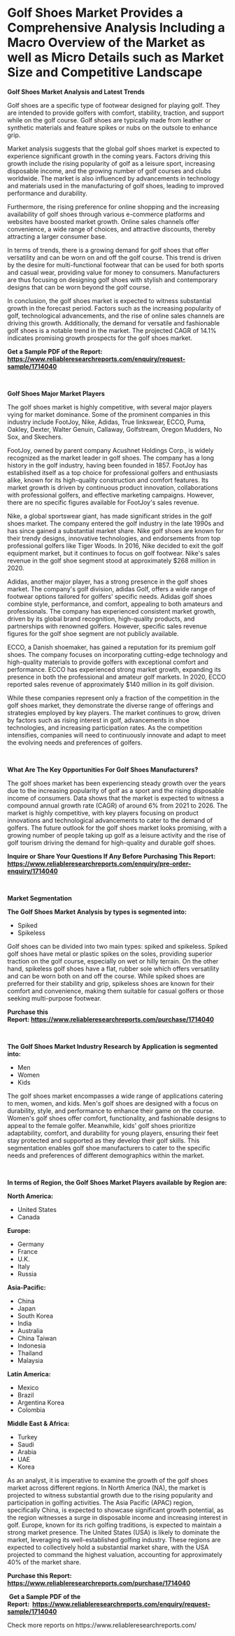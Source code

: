 <p><h1>Golf Shoes Market Provides a Comprehensive Analysis Including a Macro Overview of the Market as well as Micro Details such as Market Size and Competitive Landscape</h1></p><p><strong>Golf Shoes Market Analysis and Latest Trends</strong></p>
<p><p>Golf shoes are a specific type of footwear designed for playing golf. They are intended to provide golfers with comfort, stability, traction, and support while on the golf course. Golf shoes are typically made from leather or synthetic materials and feature spikes or nubs on the outsole to enhance grip.</p><p>Market analysis suggests that the global golf shoes market is expected to experience significant growth in the coming years. Factors driving this growth include the rising popularity of golf as a leisure sport, increasing disposable income, and the growing number of golf courses and clubs worldwide. The market is also influenced by advancements in technology and materials used in the manufacturing of golf shoes, leading to improved performance and durability.</p><p>Furthermore, the rising preference for online shopping and the increasing availability of golf shoes through various e-commerce platforms and websites have boosted market growth. Online sales channels offer convenience, a wide range of choices, and attractive discounts, thereby attracting a larger consumer base.</p><p>In terms of trends, there is a growing demand for golf shoes that offer versatility and can be worn on and off the golf course. This trend is driven by the desire for multi-functional footwear that can be used for both sports and casual wear, providing value for money to consumers. Manufacturers are thus focusing on designing golf shoes with stylish and contemporary designs that can be worn beyond the golf course.</p><p>In conclusion, the golf shoes market is expected to witness substantial growth in the forecast period. Factors such as the increasing popularity of golf, technological advancements, and the rise of online sales channels are driving this growth. Additionally, the demand for versatile and fashionable golf shoes is a notable trend in the market. The projected CAGR of 14.1% indicates promising growth prospects for the golf shoes market.</p></p>
<p><strong>Get a Sample PDF of the Report:&nbsp; <a href="https://www.reliableresearchreports.com/enquiry/request-sample/1714040">https://www.reliableresearchreports.com/enquiry/request-sample/1714040</a></strong></p>
<p>&nbsp;</p>
<p><strong>Golf Shoes Major Market Players</strong></p>
<p><p>The golf shoes market is highly competitive, with several major players vying for market dominance. Some of the prominent companies in this industry include FootJoy, Nike, Adidas, True linkswear, ECCO, Puma, Oakley, Dexter, Walter Genuin, Callaway, Golfstream, Oregon Mudders, No Sox, and Skechers. </p><p>FootJoy, owned by parent company Acushnet Holdings Corp., is widely recognized as the market leader in golf shoes. The company has a long history in the golf industry, having been founded in 1857. FootJoy has established itself as a top choice for professional golfers and enthusiasts alike, known for its high-quality construction and comfort features. Its market growth is driven by continuous product innovation, collaborations with professional golfers, and effective marketing campaigns. However, there are no specific figures available for FootJoy's sales revenue.</p><p>Nike, a global sportswear giant, has made significant strides in the golf shoes market. The company entered the golf industry in the late 1990s and has since gained a substantial market share. Nike golf shoes are known for their trendy designs, innovative technologies, and endorsements from top professional golfers like Tiger Woods. In 2016, Nike decided to exit the golf equipment market, but it continues to focus on golf footwear. Nike's sales revenue in the golf shoe segment stood at approximately $268 million in 2020.</p><p>Adidas, another major player, has a strong presence in the golf shoes market. The company's golf division, adidas Golf, offers a wide range of footwear options tailored for golfers' specific needs. Adidas golf shoes combine style, performance, and comfort, appealing to both amateurs and professionals. The company has experienced consistent market growth, driven by its global brand recognition, high-quality products, and partnerships with renowned golfers. However, specific sales revenue figures for the golf shoe segment are not publicly available.</p><p>ECCO, a Danish shoemaker, has gained a reputation for its premium golf shoes. The company focuses on incorporating cutting-edge technology and high-quality materials to provide golfers with exceptional comfort and performance. ECCO has experienced strong market growth, expanding its presence in both the professional and amateur golf markets. In 2020, ECCO reported sales revenue of approximately $140 million in its golf division.</p><p>While these companies represent only a fraction of the competition in the golf shoes market, they demonstrate the diverse range of offerings and strategies employed by key players. The market continues to grow, driven by factors such as rising interest in golf, advancements in shoe technologies, and increasing participation rates. As the competition intensifies, companies will need to continuously innovate and adapt to meet the evolving needs and preferences of golfers.</p></p>
<p>&nbsp;</p>
<p><strong>What Are The Key Opportunities For Golf Shoes Manufacturers?</strong></p>
<p><p>The golf shoes market has been experiencing steady growth over the years due to the increasing popularity of golf as a sport and the rising disposable income of consumers. Data shows that the market is expected to witness a compound annual growth rate (CAGR) of around 6% from 2021 to 2026. The market is highly competitive, with key players focusing on product innovations and technological advancements to cater to the demand of golfers. The future outlook for the golf shoes market looks promising, with a growing number of people taking up golf as a leisure activity and the rise of golf tourism driving the demand for high-quality and durable golf shoes.</p></p>
<p><strong>Inquire or Share Your Questions If Any Before Purchasing This Report: <a href="https://www.reliableresearchreports.com/enquiry/pre-order-enquiry/1714040">https://www.reliableresearchreports.com/enquiry/pre-order-enquiry/1714040</a></strong></p>
<p>&nbsp;</p>
<p><strong>Market Segmentation</strong></p>
<p><strong>The Golf Shoes Market Analysis by types is segmented into:</strong></p>
<p><ul><li>Spiked</li><li>Spikeless</li></ul></p>
<p><p>Golf shoes can be divided into two main types: spiked and spikeless. Spiked golf shoes have metal or plastic spikes on the soles, providing superior traction on the golf course, especially on wet or hilly terrain. On the other hand, spikeless golf shoes have a flat, rubber sole which offers versatility and can be worn both on and off the course. While spiked shoes are preferred for their stability and grip, spikeless shoes are known for their comfort and convenience, making them suitable for casual golfers or those seeking multi-purpose footwear.</p></p>
<p><strong>Purchase this Report:&nbsp;<a href="https://www.reliableresearchreports.com/purchase/1714040">https://www.reliableresearchreports.com/purchase/1714040</a></strong></p>
<p>&nbsp;</p>
<p><strong>The Golf Shoes Market Industry Research by Application is segmented into:</strong></p>
<p><ul><li>Men</li><li>Women</li><li>Kids</li></ul></p>
<p><p>The golf shoes market encompasses a wide range of applications catering to men, women, and kids. Men's golf shoes are designed with a focus on durability, style, and performance to enhance their game on the course. Women's golf shoes offer comfort, functionality, and fashionable designs to appeal to the female golfer. Meanwhile, kids' golf shoes prioritize adaptability, comfort, and durability for young players, ensuring their feet stay protected and supported as they develop their golf skills. This segmentation enables golf shoe manufacturers to cater to the specific needs and preferences of different demographics within the market.</p></p>
<p>&nbsp;</p>
<p><strong>In terms of Region, the Golf Shoes Market Players available by Region are:</strong></p>
<p>
    <p> <strong> North America: </strong>
        <ul>
            <li>United States</li>
            <li>Canada</li>
        </ul>
        </p> 
    <p> <strong> Europe: </strong>
        <ul>
            <li>Germany</li>
            <li>France</li>
            <li>U.K.</li>
            <li>Italy</li>
            <li>Russia</li>
        </ul>
        </p> 
    <p> <strong> Asia-Pacific: </strong>
        <ul>
            <li>China</li>
            <li>Japan</li>
            <li>South Korea</li>
            <li>India</li>
            <li>Australia</li>
            <li>China Taiwan</li>
            <li>Indonesia</li>
            <li>Thailand</li>
            <li>Malaysia</li>
        </ul>
        </p> 
    <p> <strong> Latin America: </strong>
        <ul>
            <li>Mexico</li>
            <li>Brazil</li>
            <li>Argentina Korea</li>
            <li>Colombia</li>
        </ul>
        </p> 
    <p> <strong> Middle East & Africa: </strong>
        <ul>
            <li>Turkey</li>
            <li>Saudi</li>
            <li>Arabia</li>
            <li>UAE</li>
            <li>Korea</li>
        </ul>
    </p>
    </p>
<p><p>As an analyst, it is imperative to examine the growth of the golf shoes market across different regions. In North America (NA), the market is projected to witness substantial growth due to the rising popularity and participation in golfing activities. The Asia Pacific (APAC) region, specifically China, is expected to showcase significant growth potential, as the region witnesses a surge in disposable income and increasing interest in golf. Europe, known for its rich golfing traditions, is expected to maintain a strong market presence. The United States (USA) is likely to dominate the market, leveraging its well-established golfing industry. These regions are expected to collectively hold a substantial market share, with the USA projected to command the highest valuation, accounting for approximately 40% of the market share.</p></p>
<p><strong>Purchase this Report: <a href="https://www.reliableresearchreports.com/purchase/1714040">https://www.reliableresearchreports.com/purchase/1714040</a></strong></p>
<p>&nbsp;<strong>Get a Sample PDF of the Report:&nbsp;&nbsp;<a href="https://www.reliableresearchreports.com/enquiry/request-sample/1714040">https://www.reliableresearchreports.com/enquiry/request-sample/1714040</a></strong></p>
<p><strong></strong></p>
<p>Check more reports on https://www.reliableresearchreports.com/</p>